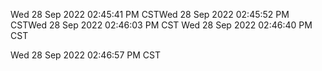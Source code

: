 Wed 28 Sep 2022 02:45:41 PM CSTWed 28 Sep 2022 02:45:52 PM CSTWed 28 Sep 2022 02:46:03 PM CST
Wed 28 Sep 2022 02:46:40 PM CST

Wed 28 Sep 2022 02:46:57 PM CST
